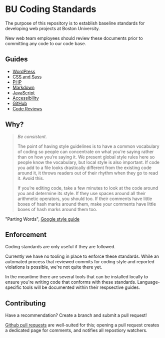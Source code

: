 # BU Coding Standards

The purpose of this repository is to establish baseline standards for developing web projects at Boston University.

New web team employees should review these documents prior to committing any code to our code base.

## Guides

* [WordPress](wordpress/README.md)
* [CSS and Sass](css-and-sass/README.md)
* [PHP](php/README.md)
* [Markdown](markdown/README.md)
* [JavaScript](javascript/README.md)
* [Accessibility](accessibility/README.md)
* [GitHub](github/README.md)
* [Code Reviews](https://github.com/bu-ist/responsive-framework/wiki/Code-reviews)

## Why?

> *Be consistent.*
>
> The point of having style guidelines is to have a common vocabulary of coding so people can concentrate on what you’re saying rather than on how you’re saying it. We present global style rules here so people know the vocabulary, but local style is also important. If code you add to a file looks drastically different from the existing code around it, it throws readers out of their rhythm when they go to read it. Avoid this.
>
> If you’re editing code, take a few minutes to look at the code around you and determine its style. If they use spaces around all their arithmetic operators, you should too. If their comments have little boxes of hash marks around them, make your comments have little boxes of hash marks around them too.

"Parting Words", [Google style guide](http://google-styleguide.googlecode.com/svn/trunk/htmlcssguide.xml)

## Enforcement

Coding standards are only useful if they are followed.

Currently we have no tooling in place to enforce these standards. While an automated process that reviewed commits for coding style and reported violations is possible, we're not quite there yet.

In the meantime there are several tools that can be installed locally to ensure you're writing code that conforms with these standards. Language-specific tools will be documented within their respsective guides.

## Contributing

Have a recommendation? Create a branch and submit a pull request!

[Github pull requests](https://help.github.com/articles/using-pull-requests/) are well-suited for this; opening a pull request creates a dedicated page for comments, and notifies all repostiory watchers.
